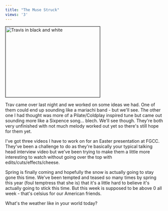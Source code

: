 ```yaml
---
title: "The Muse Struck"
views: '3'
---
```

<div><img alt="Travis in black and white" src="https://www.mennoboy.com/chris/archives/images/music/bandwtrav.jpg" width="300" height="225" border="1" /></div>
<p>Trav came over last night and we worked on some ideas we had.  One of them could end up sounding like a mariachi band - but we'll see.  The other one I had thought was more of a Pilate/Coldplay inspired tune but came out sounding more like a Sixpence song... blech.  We'll see though.  They're both very unfinished with not much melody worked out yet so there's still hope for them yet.</p>
<p>I've got three videos I have to work on for an Easter presentation at FGCC.  They've been a challenge to do as they're basically your typical talking head interview video but we've been trying to make them a little more interesting to watch without going over the top with edits/cuts/effects/cheese.</p>
<p>Spring is finally coming and hopefully the snow is actually going to stay gone this time.  We've been tempted and teased so many times by spring this year (foul temptress that she is) that it's a little hard to believe it's actually going to stick this time.  But this week is supposed to be above 0 all week - that's celsius for our American friends.</p>
<p>What's the weather like in your world today?</p>
